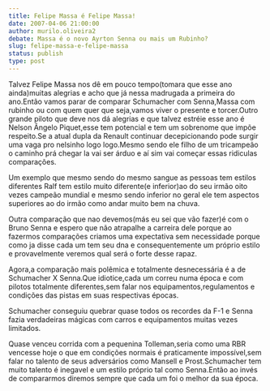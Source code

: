 ```yaml
---
title: Felipe Massa é Felipe Massa!
date: 2007-04-06 21:00:00
author: murilo.oliveira2
debate: Massa é o novo Ayrton Senna ou mais um Rubinho?
slug: felipe-massa-e-felipe-massa
status: publish 
type: post
---
```


Talvez Felipe Massa nos dê em pouco tempo(tomara que esse ano ainda)muitas alegrias e acho que já nessa madrugada a primeira do ano.Então vamos parar de comparar Schumacher com Senna,Massa com rubinho ou com quem quer que seja,vamos viver o presente e torcer.Outro grande piloto que deve nos dá alegrias e que talvez estréie esse ano é Nelson Ângelo Piquet,esse tem potencial e tem um sobrenome que impõe respeito.Se a atual dupla da Renault continuar decepicionando pode surgir uma vaga pro nelsinho logo logo.Mesmo sendo ele filho de um tricampeão o caminho prá chegar la vai ser árduo e aí sim vai começar essas ridiculas comparações.  

Um exemplo que mesmo sendo do mesmo sangue as pessoas tem estilos diferentes Ralf tem estilo muito diferente(e inferior)ao do seu irmão oito vezes campeão mundial e mesmo sendo inferior no geral ele tem aspectos superiores ao do irmão como andar muito bem na chuva.  

Outra comparação que nao devemos(más eu sei que vão fazer)é com o Bruno Senna e espero que não atrapalhe a carreira dele porque ao fazermos comparações criamos uma expectativa sem necessidade porque como ja disse cada um tem seu dna e consequentemente um próprio estilo e provavelmente veremos qual será o forte desse rapaz.  

Agora,a comparação mais polêmica e totalmente desnecessária é a de Schumacher X Senna.Que idiotice,cada um correu numa época e com pilotos totalmente diferentes,sem falar nos equipamentos,regulamentos e condições das pistas em suas respectivas épocas.  

Schumacher conseguiu quebrar quase todos os recordes da F-1 e Senna fazia verdadeiras mágicas com carros e equipamentos muitas vezes limitados.  

Quase venceu corrida com a pequenina Tolleman,seria como uma RBR vencesse hoje o que em condições normais é praticamente impossível,sem falar no talento de seus adversários como Mansell e Prost.Schumacher tem muito talento é inegavel e um estilo próprio tal como Senna.Então ao invés de compararmos diremos sempre que cada um foi o melhor da sua época.

